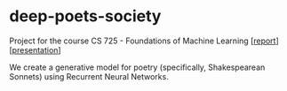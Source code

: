 # deep-poets-society

Project for the course CS 725 - Foundations of Machine Learning [[report](https://github.com/AnandDhoot/deep-poets-society/blob/master/ProjectReport.pdf)] [[presentation](https://github.com/AnandDhoot/deep-poets-society/blob/master/Final%20Presentation.pdf)]  

We create a generative model for poetry (specifically, Shakespearean Sonnets) using Recurrent Neural Networks.  
